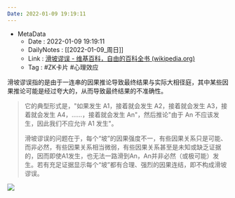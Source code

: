 ```yaml
---
Date: 2022-01-09 19:19:11
---
```

- MetaData
	- Date : 2022-01-09 19:19:11
	- DailyNotes : [[2022-01-09_周日]]
	- Link : [滑坡谬误 - 维基百科，自由的百科全书 (wikipedia.org)](https://zh.wikipedia.org/wiki/%E6%BB%91%E5%9D%A1%E8%AC%AC%E8%AA%A4)
	- Tag : #ZK卡片 #心理效应

滑坡谬误指的是由于一连串的因果推论导致最终结果与实际大相径庭，其中某些因果推论可能是经过夸大的，从而导致最终结果的不准确性。

> 它的典型形式是，"如果发生 A1，接着就会发生 A2，接着就会发生 A3，接着就会发生 A4，......，接着就会发生 An"，然后推论"由于 An 不应该发生，因此我们不应允许 A1 发生"。
> 
> 滑坡谬误的问题在于，每个“坡”的因果强度不一，有些因果关系只是可能、而非必然，有些因果关系相当微弱，有些因果关系甚至是未知或缺乏证据的，因而即使A1发生，也无法一路滑到An，An并非必然（或极可能）发生。若有充足证据显示每个“坡”都有合理、强烈的因果连结，即不构成滑坡谬误。

![](https://cdn.beekka.com/blogimg/asset/202108/bg2021081405.jpg)